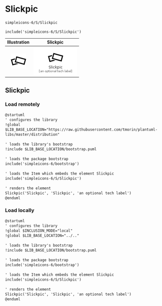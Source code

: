 # Slickpic


```text
simpleicons-6/S/Slickpic
```

```text
include('simpleicons-6/S/Slickpic')
```



| Illustration | Slickpic |
| :---: | :---: |
| ![illustration for Illustration](../../simpleicons-6/S/Slickpic.png) | ![illustration for Slickpic](../../simpleicons-6/S/Slickpic.Local.png) |




## Slickpic

### Load remotely
```plantuml
@startuml
' configures the library
!global $LIB_BASE_LOCATION="https://raw.githubusercontent.com/tmorin/plantuml-libs/master/distribution"

' loads the library's bootstrap
!include $LIB_BASE_LOCATION/bootstrap.puml

' loads the package bootstrap
include('simpleicons-6/bootstrap')

' loads the Item which embeds the element Slickpic
include('simpleicons-6/S/Slickpic')

' renders the element
Slickpic('Slickpic', 'Slickpic', 'an optional tech label')
@enduml
```

### Load locally
```plantuml
@startuml
' configures the library
!global $INCLUSION_MODE="local"
!global $LIB_BASE_LOCATION="../.."

' loads the library's bootstrap
!include $LIB_BASE_LOCATION/bootstrap.puml

' loads the package bootstrap
include('simpleicons-6/bootstrap')

' loads the Item which embeds the element Slickpic
include('simpleicons-6/S/Slickpic')

' renders the element
Slickpic('Slickpic', 'Slickpic', 'an optional tech label')
@enduml
```

